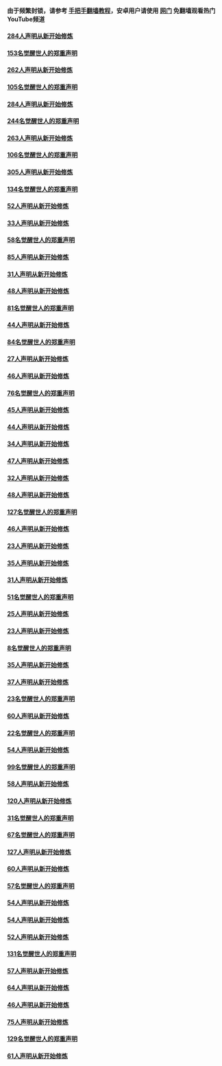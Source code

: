 #### 由于频繁封锁，请参考 [手把手翻墙教程](https://github.com/gfw-breaker/guides/wiki/)，安卓用户请使用 [网门](https://github.com/gfw-breaker/nogfw/blob/master/dl.md?t=04142301) 免翻墙观看热门YouTube频道 

#### [284人声明从新开始修炼](../pages/91/423296.md?t=04142301) 

#### [153名觉醒世人的郑重声明](../pages/91/423295.md?t=04142301) 

#### [262人声明从新开始修炼](../pages/91/423004.md?t=04142301) 

#### [105名觉醒世人的郑重声明](../pages/91/423003.md?t=04142301) 

#### [284人声明从新开始修炼](../pages/91/422707.md?t=04142301) 

#### [244名觉醒世人的郑重声明](../pages/91/422706.md?t=04142301) 

#### [263人声明从新开始修炼](../pages/91/422553.md?t=04142301) 

#### [106名觉醒世人的郑重声明](../pages/91/422552.md?t=04142301) 

#### [305人声明从新开始修炼](../pages/91/422153.md?t=04142301) 

#### [134名觉醒世人的郑重声明](../pages/91/422152.md?t=04142301) 

#### [52人声明从新开始修炼](../pages/91/421846.md?t=04142301) 

#### [33人声明从新开始修炼](../pages/91/421804.md?t=04142301) 

#### [58名觉醒世人的郑重声明](../pages/91/421845.md?t=04142301) 

#### [85人声明从新开始修炼](../pages/91/421769.md?t=04142301) 

#### [31人声明从新开始修炼](../pages/91/421763.md?t=04142301) 

#### [48人声明从新开始修炼](../pages/91/421605.md?t=04142301) 

#### [81名觉醒世人的郑重声明](../pages/91/421656.md?t=04142301) 

#### [44人声明从新开始修炼](../pages/91/421544.md?t=04142301) 

#### [84名觉醒世人的郑重声明](../pages/91/421543.md?t=04142301) 

#### [27人声明从新开始修炼](../pages/91/421465.md?t=04142301) 

#### [46人声明从新开始修炼](../pages/91/421454.md?t=04142301) 

#### [76名觉醒世人的郑重声明](../pages/91/421453.md?t=04142301) 

#### [45人声明从新开始修炼](../pages/91/421452.md?t=04142301) 

#### [44人声明从新开始修炼](../pages/91/421422.md?t=04142301) 

#### [34人声明从新开始修炼](../pages/91/421322.md?t=04142301) 

#### [47人声明从新开始修炼](../pages/91/421264.md?t=04142301) 

#### [32人声明从新开始修炼](../pages/91/421225.md?t=04142301) 

#### [48人声明从新开始修炼](../pages/91/421202.md?t=04142301) 

#### [127名觉醒世人的郑重声明](../pages/91/421224.md?t=04142301) 

#### [46人声明从新开始修炼](../pages/91/421203.md?t=04142301) 

#### [23人声明从新开始修炼](../pages/91/421138.md?t=04142301) 

#### [35人声明从新开始修炼](../pages/91/421122.md?t=04142301) 

#### [31人声明从新开始修炼](../pages/91/421081.md?t=04142301) 

#### [51名觉醒世人的郑重声明](../pages/91/421080.md?t=04142301) 

#### [25人声明从新开始修炼](../pages/91/421020.md?t=04142301) 

#### [23人声明从新开始修炼](../pages/91/420884.md?t=04142301) 

#### [8名觉醒世人的郑重声明](../pages/91/420883.md?t=04142301) 

#### [35人声明从新开始修炼](../pages/91/420809.md?t=04142301) 

#### [37人声明从新开始修炼](../pages/91/420766.md?t=04142301) 

#### [23名觉醒世人的郑重声明](../pages/91/420765.md?t=04142301) 

#### [60人声明从新开始修炼](../pages/91/420727.md?t=04142301) 

#### [22名觉醒世人的郑重声明](../pages/91/420726.md?t=04142301) 

#### [54人声明从新开始修炼](../pages/91/420529.md?t=04142301) 

#### [99名觉醒世人的郑重声明](../pages/91/420528.md?t=04142301) 

#### [58人声明从新开始修炼](../pages/91/420198.md?t=04142301) 

#### [120人声明从新开始修炼](../pages/91/420141.md?t=04142301) 

#### [31名觉醒世人的郑重声明](../pages/91/420197.md?t=04142301) 

#### [67名觉醒世人的郑重声明](../pages/91/420140.md?t=04142301) 

#### [127人声明从新开始修炼](../pages/91/420082.md?t=04142301) 

#### [60人声明从新开始修炼](../pages/91/420081.md?t=04142301) 

#### [57名觉醒世人的郑重声明](../pages/91/420080.md?t=04142301) 

#### [54人声明从新开始修炼](../pages/91/419533.md?t=04142301) 

#### [54人声明从新开始修炼](../pages/91/419532.md?t=04142301) 

#### [52人声明从新开始修炼](../pages/91/419531.md?t=04142301) 

#### [131名觉醒世人的郑重声明](../pages/91/419530.md?t=04142301) 

#### [57人声明从新开始修炼](../pages/91/419430.md?t=04142301) 

#### [64人声明从新开始修炼](../pages/91/419429.md?t=04142301) 

#### [46人声明从新开始修炼](../pages/91/419428.md?t=04142301) 

#### [75人声明从新开始修炼](../pages/91/419427.md?t=04142301) 

#### [129名觉醒世人的郑重声明](../pages/91/419426.md?t=04142301) 

#### [61人声明从新开始修炼](../pages/91/419198.md?t=04142301) 

